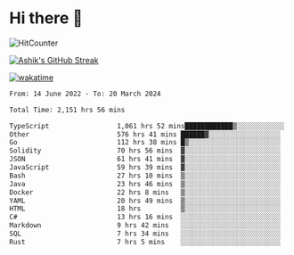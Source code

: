# Hi there 👋

![HitCounter](https://hits.seeyoufarm.com/api/count/incr/badge.svg?url=https%3A%2F%2Fgithub.com%2Fashrhmn1212%2Fhit-counter)

<!-- ![Contribution Graph](https://github-readme-activity-graph.cyclic.app/graph?username=ashrhmn) -->


<!-- [![Top Langs](https://github-readme-stats.vercel.app/api/top-langs/?username=ashrhmn&layout=compact&theme=synthwave&langs_count=10&card_width=445)](https://github.com/anuraghazra/github-readme-stats) -->

[![Ashik's GitHub Streak](https://github-readme-streak-stats.herokuapp.com/?user=ashrhmn&theme=blood&fire=DD7F1C&background=151515&dates=9f9f9f&border=DD2727)](https://git.io/streak-stats)

<!-- ![Ashik's GitHub stats](https://github-readme-stats.vercel.app/api/?username=ashrhmn&show_icons=true&title_color=fff&icon_color=79ff97&text_color=9f9f9f&bg_color=151515) -->

[![wakatime](https://wakatime.com/badge/user/3df86613-ba63-4631-8e65-0ff18e7becad.svg)](https://wakatime.com/@3df86613-ba63-4631-8e65-0ff18e7becad)

<!--START_SECTION:waka-->

```txt
From: 14 June 2022 - To: 20 March 2024

Total Time: 2,151 hrs 56 mins

TypeScript                 1,061 hrs 52 mins████████████▒░░░░░░░░░░░░   49.34 %
Other                      576 hrs 41 mins ██████▓░░░░░░░░░░░░░░░░░░   26.80 %
Go                         112 hrs 38 mins █▒░░░░░░░░░░░░░░░░░░░░░░░   05.23 %
Solidity                   70 hrs 56 mins  ▓░░░░░░░░░░░░░░░░░░░░░░░░   03.30 %
JSON                       61 hrs 41 mins  ▓░░░░░░░░░░░░░░░░░░░░░░░░   02.87 %
JavaScript                 59 hrs 39 mins  ▓░░░░░░░░░░░░░░░░░░░░░░░░   02.77 %
Bash                       27 hrs 10 mins  ▒░░░░░░░░░░░░░░░░░░░░░░░░   01.26 %
Java                       23 hrs 46 mins  ▒░░░░░░░░░░░░░░░░░░░░░░░░   01.10 %
Docker                     22 hrs 8 mins   ▒░░░░░░░░░░░░░░░░░░░░░░░░   01.03 %
YAML                       20 hrs 49 mins  ▒░░░░░░░░░░░░░░░░░░░░░░░░   00.97 %
HTML                       18 hrs          ▒░░░░░░░░░░░░░░░░░░░░░░░░   00.84 %
C#                         13 hrs 16 mins  ░░░░░░░░░░░░░░░░░░░░░░░░░   00.62 %
Markdown                   9 hrs 42 mins   ░░░░░░░░░░░░░░░░░░░░░░░░░   00.45 %
SQL                        7 hrs 34 mins   ░░░░░░░░░░░░░░░░░░░░░░░░░   00.35 %
Rust                       7 hrs 5 mins    ░░░░░░░░░░░░░░░░░░░░░░░░░   00.33 %
```

<!--END_SECTION:waka-->


<!--### Most Used Languages
<img src="https://wakatime.com/share/@ashrhmn/24ecb986-5bf8-4607-af7f-0aab08908d8c.png" />

### Favourite Tools
<img src="https://wakatime.com/share/@ashrhmn/f4e08015-f3bc-460a-9228-95a3ba11c604.png" />-->
